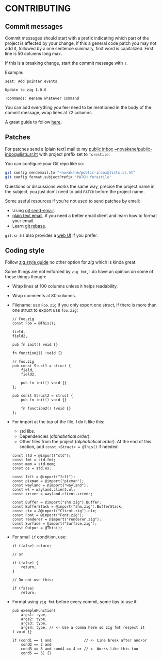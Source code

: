 # CONTRIBUTING

## Commit messages

Commit messages should start with a prefix indicating which part of the
project is affected by your change, if this a general code patch you may not
add it, followed by a one sentence summary, first word is capitalized. First
line is 50 columns long max.

If this is a breaking change, start the commit message with `!`.

Example:

    seat: Add pointer events

    Update to zig 1.0.0

    !commands: Rename whatever command

You can add everything you feel need to be mentioned in the body of the
commit message, wrap lines at 72 columns.

A great guide to follow [here].

## Patches

For patches send a [plain text] mail to my [public inbox]
[~novakane/public-inbox@lists.sr.ht] with project prefix set to `forestile`:

You can configure your Git repo like so:

```bash
git config sendemail.to "~novakane/public-inbox@lists.sr.ht"
git config format.subjectPrefix "PATCH forestile"
```

Questions or discussions works the same way, precise the project name in
the subject, you just don't need to add `PATCH` before the project name.

Some useful resources if you're not used to send patches by email:

-   Using [git send-email].
-   [plain text email], if you need a better email client and learn
    how to format your email.
-   Learn [git rebase].

`git.sr.ht` also provides a [web UI] if you prefer.

## Coding style

Follow [zig style guide] no other option for _zig_ which is kinda great.

Some things are not enforced by `zig fmt`, I do have an opinion on some of
these things though:

-   Wrap lines at 100 columns unless it helps readability.
-   Wrap comments at 80 columns.
-   Filename: use `Foo.zig` if you only export one struct, if there is
    more than one struct to export use `foo.zig`:

    ```zig
    // Foo.zig
    const Foo = @This();

    field,
    field2,

    pub fn init() void {}

    fn function2() !void {}
    ```

    ```zig
    // foo.zig
    pub const Stuct1 = struct {
        field,
        field2,

        pub fn init() void {}
    };

    pub const Struct2 = struct {
        pub fn init() void {}

        fn function2() !void {}
    };
    ```

-   For import at the top of the file, I do it like this:

    -   std libs.
    -   Dependencies (_alphabetical order_).
    -   Other files from the project (_alphabetical order_). At the end
        of this section, add `const <Struct> = @This()` if needed.

    ```zig
    const std = @import("std");
    const fmt = std.fmt;
    const mem = std.mem;
    const os = std.os;

    const fcft = @import("fcft");
    const pixman = @import("pixman");
    const wayland = @import("wayland");
    const wl = wayland.client.wl;
    const zriver = wayland.client.zriver;

    const Buffer = @import("shm.zig").Buffer;
    const BufferStack = @import("shm.zig").BufferStack;
    const ctx = &@import("Client.zig").ctx;
    const Font = @import("Font.zig");
    const renderer = @import("renderer.zig");
    const Surface = @import("Surface.zig");
    const Output = @This();
    ```

-   For small `if` condition, use:

    ```zig
    if (false) return;

    // or

    if (false) {
        return;
    }

    // Do not use this:

    if (false)
        return;

    ```

-   Format using `zig fmt` before every commit, some tips to use it:

    ```zig
    pub exempleFunction(
        args1: type,
        args2: type,
        args3: type,
        args4: type, // <- Use a comma here so zig fmt respect it
    ) void {}
    ```

    ```zig
    if (cond1 == 1 and               // <- Line break after and/or
        cond2 == 2 and
        cond3 == 3 and cond4 == 4 or // <- Works like this too
        cond5 == 5) {}
    ```

[here]: https://gitlab.freedesktop.org/wayland/weston/-/blob/master/CONTRIBUTING.md#formatting-and-separating-commits
[public inbox]: https://lists.sr.ht/~novakane/public-inbox
[~novakane/public-inbox@lists.sr.ht]: mailto:~novakane/public-inbox@lists.sr.ht
[git send-email]: https://git-send-email.io
[plain text email]: https://useplaintext.email/
[git rebase]: https://git-rebase.io/
[web ui]: https://man.sr.ht/git.sr.ht/#sending-patches-upstream
[zig style guide]: https://ziglang.org/documentation/0.8.0/#Style-Guide
